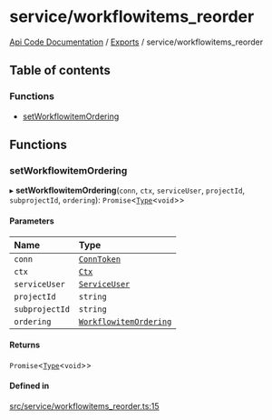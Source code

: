 # service/workflowitems\_reorder
 
[Api Code Documentation](../README.md) / [Exports](../modules.md) / service/workflowitems\_reorder

## Table of contents

### Functions

- [setWorkflowitemOrdering](service_workflowitems_reorder.md#setworkflowitemordering)

## Functions

### setWorkflowitemOrdering

▸ **setWorkflowitemOrdering**(`conn`, `ctx`, `serviceUser`, `projectId`, `subprojectId`, `ordering`): `Promise`\<[`Type`](result.md#type)\<`void`\>\>

#### Parameters

| Name | Type |
| :------ | :------ |
| `conn` | [`ConnToken`](service_conn.md#conntoken) |
| `ctx` | [`Ctx`](../interfaces/lib_ctx.Ctx.md) |
| `serviceUser` | [`ServiceUser`](../interfaces/service_domain_organization_service_user.ServiceUser.md) |
| `projectId` | `string` |
| `subprojectId` | `string` |
| `ordering` | [`WorkflowitemOrdering`](service_domain_workflow_workflowitem_ordering.md#workflowitemordering) |

#### Returns

`Promise`\<[`Type`](result.md#type)\<`void`\>\>

#### Defined in

[src/service/workflowitems_reorder.ts:15](https://github.com/openkfw/TruBudget/blob/422cbec/api/src/service/workflowitems_reorder.ts#L15)
